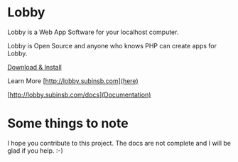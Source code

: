 Lobby
=====

Lobby is a Web App Software for your localhost computer.

Lobby is Open Source and anyone who knows PHP can create apps for Lobby.

[Download & Install](http://lobby.subinsb.com/download)

Learn More [http://lobby.subinsb.com](here)

[http://lobby.subinsb.com/docs](Documentation)

Some things to note
===================

I hope you contribute to this project. The docs are not complete and I will be glad if you help. :-)
